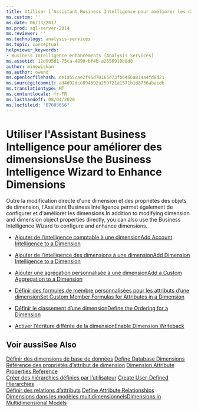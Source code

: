 ```yaml
---
title: Utiliser l’Assistant Business Intelligence pour améliorer les dimensions | Microsoft Docs
ms.custom: ''
ms.date: 06/13/2017
ms.prod: sql-server-2014
ms.reviewer: ''
ms.technology: analysis-services
ms.topic: conceptual
helpviewer_keywords:
- Business Intelligence enhancements [Analysis Services]
ms.assetid: 12d995d1-75ca-4890-bf4b-a2656910b8d0
author: minewiskan
ms.author: owend
ms.openlocfilehash: de1a55cae2f95d70165d73fb6466a814a4fd8d21
ms.sourcegitcommit: ad4d92dce894592a259721a1571b1d8736abacdb
ms.translationtype: MT
ms.contentlocale: fr-FR
ms.lasthandoff: 08/04/2020
ms.locfileid: "87603656"
---
```

# <a name="use-the-business-intelligence-wizard-to-enhance-dimensions"></a><span data-ttu-id="80c36-102">Utiliser l'Assistant Business Intelligence pour améliorer des dimensions</span><span class="sxs-lookup"><span data-stu-id="80c36-102">Use the Business Intelligence Wizard to Enhance Dimensions</span></span>
  <span data-ttu-id="80c36-103">Outre la modification directe d'une dimension et des propriétés des objets de dimension, l'Assistant Business Intelligence permet également de configurer et d'améliorer les dimensions.</span><span class="sxs-lookup"><span data-stu-id="80c36-103">In addition to modifying dimension and dimension object properties directly, you can also use the Business Intelligence Wizard to configure and enhance dimensions.</span></span>  
  
-   [<span data-ttu-id="80c36-104">Ajouter de l’intelligence comptable à une dimension</span><span class="sxs-lookup"><span data-stu-id="80c36-104">Add Account Intelligence to a Dimension</span></span>](multidimensional-models/bi-wizard-add-account-intelligence-to-a-dimension.md)  
  
-   [<span data-ttu-id="80c36-105">Ajouter de l’intelligence des dimensions à une dimension</span><span class="sxs-lookup"><span data-stu-id="80c36-105">Add Dimension Intelligence to a Dimension</span></span>](multidimensional-models/bi-wizard-add-dimension-intelligence-to-a-dimension.md)  
  
-   [<span data-ttu-id="80c36-106">Ajouter une agrégation personnalisée à une dimension</span><span class="sxs-lookup"><span data-stu-id="80c36-106">Add a Custom Aggregation to a Dimension</span></span>](multidimensional-models/bi-wizard-add-a-custom-aggregation-to-a-dimension.md)  
  
-   [<span data-ttu-id="80c36-107">Définir des formules de membre personnalisées pour les attributs d’une dimension</span><span class="sxs-lookup"><span data-stu-id="80c36-107">Set Custom Member Formulas for Attributes in a Dimension</span></span>](multidimensional-models/bi-wizard-custom-member-formulas-for-attributes-in-a-dimension.md)  
  
-   [<span data-ttu-id="80c36-108">Définir le classement d’une dimension</span><span class="sxs-lookup"><span data-stu-id="80c36-108">Define the Ordering for a Dimension</span></span>](multidimensional-models/bi-wizard-define-the-ordering-for-a-dimension.md)  
  
-   [<span data-ttu-id="80c36-109">Activer l’écriture différée de la dimension</span><span class="sxs-lookup"><span data-stu-id="80c36-109">Enable Dimension Writeback</span></span>](multidimensional-models/bi-wizard-enable-dimension-writeback.md)  
  
## <a name="see-also"></a><span data-ttu-id="80c36-110">Voir aussi</span><span class="sxs-lookup"><span data-stu-id="80c36-110">See Also</span></span>  
 <span data-ttu-id="80c36-111">[Définir des dimensions de base de données](multidimensional-models/define-database-dimensions.md) </span><span class="sxs-lookup"><span data-stu-id="80c36-111">[Define Database Dimensions](multidimensional-models/define-database-dimensions.md) </span></span>  
 <span data-ttu-id="80c36-112">[Référence des propriétés d’attribut de dimension](multidimensional-models/dimension-attribute-properties-reference.md) </span><span class="sxs-lookup"><span data-stu-id="80c36-112">[Dimension Attribute Properties Reference](multidimensional-models/dimension-attribute-properties-reference.md) </span></span>  
 <span data-ttu-id="80c36-113">[Créer des hiérarchies définies par l’utilisateur](multidimensional-models/user-defined-hierarchies-create.md) </span><span class="sxs-lookup"><span data-stu-id="80c36-113">[Create User-Defined Hierarchies](multidimensional-models/user-defined-hierarchies-create.md) </span></span>  
 <span data-ttu-id="80c36-114">[Définir des relations d’attributs](multidimensional-models/attribute-relationships-define.md) </span><span class="sxs-lookup"><span data-stu-id="80c36-114">[Define Attribute Relationships](multidimensional-models/attribute-relationships-define.md) </span></span>  
 [<span data-ttu-id="80c36-115">Dimensions dans les modèles multidimensionnels</span><span class="sxs-lookup"><span data-stu-id="80c36-115">Dimensions in Multidimensional Models</span></span>](multidimensional-models/dimensions-in-multidimensional-models.md)  
  
  
